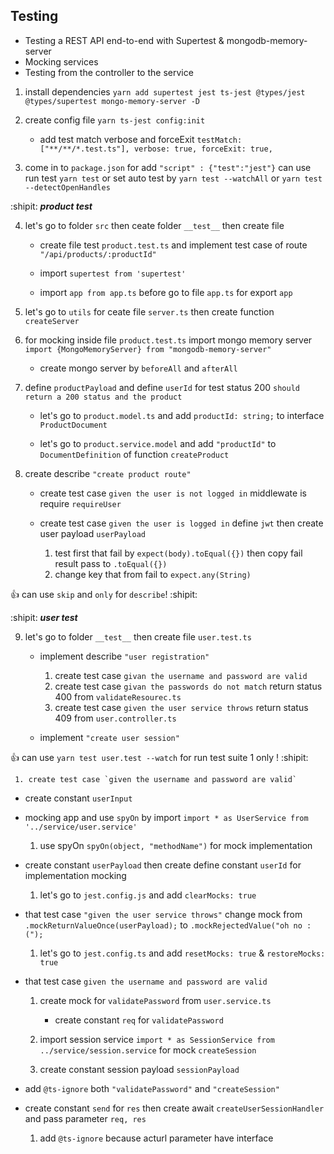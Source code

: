 ## Testing

- Testing a REST API end-to-end with Supertest & mongodb-memory-server
- Mocking services
- Testing from the controller to the service

1. install dependencies `yarn add supertest jest ts-jest @types/jest @types/supertest mongo-memory-server -D`

2. create config file `yarn ts-jest config:init`

   - add test match verbose and forceExit `testMatch: ["**/**/*.test.ts"], verbose: true, forceExit: true,`

3. come in to `package.json` for add `"script" : {"test":"jest"}` can use run test `yarn test` or set auto test by `yarn test --watchAll` or `yarn test --detectOpenHandles`

:shipit: **_product test_**

4. let's go to folder `src` then ceate folder `__test__` then create file

   - create file test `product.test.ts` and implement test case of route `"/api/products/:productId"`

   - import `supertest from 'supertest'`

   - import `app from app.ts` before go to file `app.ts` for export `app`

5. let's go to `utils` for ceate file `server.ts` then create function `createServer`

6. for mocking inside file `product.test.ts` import mongo memory server `import {MongoMemoryServer} from "mongodb-memory-server"`

   - create mongo server by `beforeAll` and `afterAll`

7. define `productPayload` and define `userId` for test status 200 `should return a 200 status and the product`

   - let's go to `product.model.ts` and add `productId: string;` to interface `ProductDocument`

   - let's go to `product.service.model` and add `"productId"` to `DocumentDefinition` of function `createProduct`

8. create describe `"create product route"`

   - create test case `given the user is not logged in` middlewate is require `requireUser`

   - create test case `given the user is logged in` define `jwt` then create user payload `userPayload`

     1. test first that fail by `expect(body).toEqual({})` then copy fail result pass to `.toEqual({})`
     2. change key that from fail to `expect.any(String)`

:+1: can use `skip` and `only` for `describe`! :shipit:

:shipit: **_user test_**

9. let's go to folder `__test__` then create file `user.test.ts`

   - implement describe `"user registration"`

     1. create test case `givan the username and password are valid`
     2. create test case `givan the passwords do not match`
        return status 400 from `validateResourec.ts`
     3. create test case `given the user service throws` return status 409 from `user.controller.ts`

   - implement `"create user session"`

:+1: can use `yarn test user.test --watch` for run test suite 1 only ! :shipit:

     1. create test case `given the username and password are valid`

- create constant `userInput`

- mocking app and use `spyOn` by import `import * as UserService from '../service/user.service'`

  1.  use spyOn `spyOn(object, "methodName")` for mock implementation

- create constant `userPayload` then create define constant `userId` for implementation mocking

  1.  let's go to `jest.config.js` and add `clearMocks: true`

- that test case `"given the user service throws"` change mock from `.mockReturnValueOnce(userPayload);` to `.mockRejectedValue("oh no :(");`

  1. let's go to `jest.config.ts` and add `resetMocks: true` & `restoreMocks: true`

- that test case `given the username and password are valid`

  1. create mock for `validatePassword` from `user.service.ts`

     - create constant `req` for `validatePassword`

  2. import session service `import * as SessionService from ../service/session.service` for mock `createSession`
  3. create constant session payload `sessionPayload`

- add `@ts-ignore` both `"validatePassword"` and `"createSession"`

- create constant `send` for `res` then create await `createUserSessionHandler` and pass parameter `req, res`
  1. add `@ts-ignore` because acturl parameter have interface
